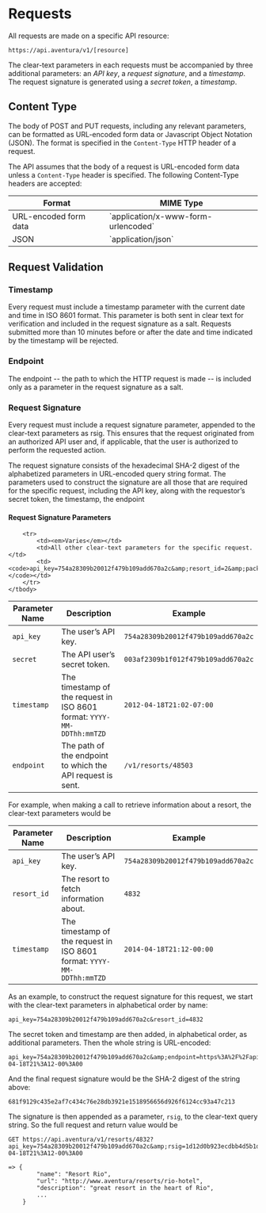 # Requests

All requests are made on a specific API resource:

    https://api.aventura/v1/[resource]

The clear-text parameters in each requests must be accompanied by three
additional parameters: an _API key_, a _request signature_, and a _timestamp_.
The request signature is generated using a _secret token_, a _timestamp_.

## Content Type

The body of POST and PUT requests, including any relevant parameters, can be
formatted as URL-encoded form data or Javascript Object Notation (JSON). The
format is specified in the `Content-Type` HTTP header of a request.

The API assumes that the body of a request is URL-encoded form data unless a
`Content-Type` header is specified. The following Content-Type headers are
accepted:

<table>
    <thead>
        <th>Format</th>
        <th>MIME Type</th>
    </thead>
    <tbody>
        <tr>
            <td>URL-encoded form data</td>
            <td>`application/x-www-form-urlencoded`</td>
        </tr>
        <tr>
            <td>JSON</td>
            <td>`application/json`</td>
        </tr>
    </tbody>
</table>

## Request Validation

### Timestamp

Every request must include a timestamp parameter with the current date and time
in ISO 8601 format. This parameter is both sent in clear text for verification
and included in the request signature as a salt. Requests submitted more than 10
minutes before or after the date and time indicated by the timestamp will be
rejected.

### Endpoint

The endpoint -- the path to which the HTTP request is made -- is included only
as a parameter in the request signature as a salt.

### Request Signature

Every request must include a request signature parameter, appended to the
clear-text parameters as rsig. This ensures that the request originated from an
authorized API user and, if applicable, that the user is authorized to perform
the requested action.

The request signature consists of the hexadecimal SHA-2 digest of the
alphabetized parameters in URL-encoded query string format. The parameters used
to construct the signature are all those that are required for the specific
request, including the API key, along with the requestor’s secret token, the
timestamp, the endpoint

#### Request Signature Parameters
<table>
    <thead>
        <th>Parameter Name</th>
        <th>Description</th>
        <th>Example</th>
    </thead>
    <tbody>
        <tr>
            <td><code>api_key</code></td>
            <td>The user’s API key.</td>
            <td><code>754a28309b20012f479b109add670a2c</code></td>
        </tr>
        <tr>
            <td><code>secret</code></td>
            <td>The API user’s secret token.</td>
            <td><code>003af2309b1f012f479b109add670a2c</code></td>
        </tr>
        <tr>
            <td><code>timestamp</code></td>
            <td>
                The timestamp of the request in ISO 8601 format:
                <code>YYYY-MM-DDThh:mmTZD</code>
            </td>
            <td><code>2012-04-18T21:02-07:00</code></td>
        </tr>
        <tr>
            <td><code>endpoint</code></td>
            <td>The path of the endpoint to which the API request is sent.</td>
            <td><code>/v1/resorts/48503</code></td>
        </tr>

        <tr>
            <td><em>Varies</em></td>
            <td>All other clear-text parameters for the specific request.</td>
            <td><code>api_key=754a28309b20012f479b109add670a2c&amp;resort_id=2&amp;package_id=10&amp;</code></td>
        </tr>
    </tbody>
</table>

For example, when making a call to retrieve information about a resort, the clear-text parameters would be

<table>
    <thead>
        <th>Parameter Name</th>
        <th>Description</th>
        <th>Example</th>
    </thead>
    <tbody>
        <tr>
            <td><code>api_key</code></td>
            <td>The user’s API key.</td>
            <td><code>754a28309b20012f479b109add670a2c</code></td>
        </tr>
        <tr>
            <td><code>resort_id</code></td>
            <td>The resort to fetch information about.</td>
            <td><code>4832</code></td>
        </tr>
        <tr>
            <td><code>timestamp</code></td>
            <td>The timestamp of the request in ISO 8601 format: <code>YYYY-MM-DDThh:mmTZD</code></td>
            <td><code>2014-04-18T21:12-00:00</code></td>
        </tr>
    </tbody>
</table>


As an example, to construct the request signature for this request, we start with the clear-text parameters in alphabetical order by name:

    api_key=754a28309b20012f479b109add670a2c&resort_id=4832

The secret token and timestamp are then added, in alphabetical order, as additional parameters. Then the whole string is URL-encoded:

    api_key=754a28309b20012f479b109add670a2c&amp;endpoint=https%3A%2F%2Fapi.aventura%2Fv1%2Fresorts%2F48503&amp;resort_id=4832&amp;secret=003af2309b1f012f479b109add670a2c&amp;timestamp=2014-04-18T21%3A12-00%3A00

And the final request signature would be the SHA-2 digest of the string above:

    681f9129c435e2af7c434c76e28db3921e1518956656d926f6124cc93a47c213

The signature is then appended as a parameter, `rsig`, to the clear-text query string. So the full request and return value would be

    GET https://api.aventura/v1/resorts/4832?api_key=754a28309b20012f479b109add670a2c&amp;rsig=1d12d0b923ecdbb4d5b1df8c7f2f1b3c2270bc6e538bbf5d32611d3429c1b310&amp;timestamp=2014-04-18T21%3A12-00%3A00

    => {
            "name": "Resort Rio",
            "url": "http://www.aventura/resorts/rio-hotel",
            "description": "great resort in the heart of Rio",
            ...
        }
